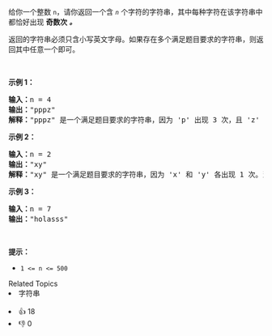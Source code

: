 <p>给你一个整数 <code>n</code>，请你返回一个含<em> <code>n</code> </em>个字符的字符串，其中每种字符在该字符串中都恰好出现 <strong>奇数次</strong> <em><strong>。</strong></em></p>

<p>返回的字符串必须只含小写英文字母。如果存在多个满足题目要求的字符串，则返回其中任意一个即可。</p>

<p>&nbsp;</p>

<p><strong>示例 1：</strong></p>

<pre><strong>输入：</strong>n = 4
<strong>输出：</strong>&quot;pppz&quot;
<strong>解释：</strong>&quot;pppz&quot; 是一个满足题目要求的字符串，因为 &#39;p&#39; 出现 3 次，且 &#39;z&#39; 出现 1 次。当然，还有很多其他字符串也满足题目要求，比如：&quot;ohhh&quot; 和 &quot;love&quot;。
</pre>

<p><strong>示例 2：</strong></p>

<pre><strong>输入：</strong>n = 2
<strong>输出：</strong>&quot;xy&quot;
<strong>解释：</strong>&quot;xy&quot; 是一个满足题目要求的字符串，因为 &#39;x&#39; 和 &#39;y&#39; 各出现 1 次。当然，还有很多其他字符串也满足题目要求，比如：&quot;ag&quot; 和 &quot;ur&quot;。
</pre>

<p><strong>示例 3：</strong></p>

<pre><strong>输入：</strong>n = 7
<strong>输出：</strong>&quot;holasss&quot;
</pre>

<p>&nbsp;</p>

<p><strong>提示：</strong></p>

<ul>
	<li><code>1 &lt;= n &lt;= 500</code></li>
</ul>
<div><div>Related Topics</div><div><li>字符串</li></div></div><br><div><li>👍 18</li><li>👎 0</li></div>
